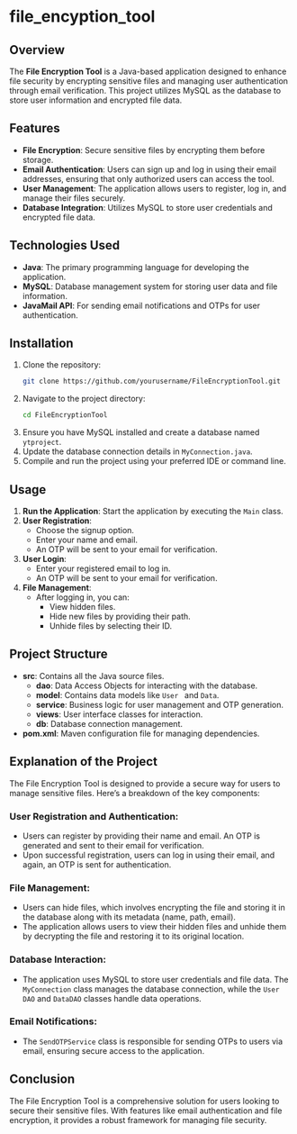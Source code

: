 # file_encyption_tool

## Overview
The **File Encryption Tool** is a Java-based application designed to enhance file security by encrypting sensitive files and managing user authentication through email verification. This project utilizes MySQL as the database to store user information and encrypted file data.

## Features
- **File Encryption**: Secure sensitive files by encrypting them before storage.
- **Email Authentication**: Users can sign up and log in using their email addresses, ensuring that only authorized users can access the tool.
- **User  Management**: The application allows users to register, log in, and manage their files securely.
- **Database Integration**: Utilizes MySQL to store user credentials and encrypted file data.

## Technologies Used
- **Java**: The primary programming language for developing the application.
- **MySQL**: Database management system for storing user data and file information.
- **JavaMail API**: For sending email notifications and OTPs for user authentication.

## Installation
1. Clone the repository:
   ```bash
   git clone https://github.com/yourusername/FileEncryptionTool.git
   ```
2. Navigate to the project directory:
   ```bash
   cd FileEncryptionTool
   ```
3. Ensure you have MySQL installed and create a database named `ytproject`.
4. Update the database connection details in `MyConnection.java`.
5. Compile and run the project using your preferred IDE or command line.

## Usage
1. **Run the Application**: Start the application by executing the `Main` class.
2. **User  Registration**:
   - Choose the signup option.
   - Enter your name and email.
   - An OTP will be sent to your email for verification.
3. **User  Login**:
   - Enter your registered email to log in.
   - An OTP will be sent to your email for verification.
4. **File Management**:
   - After logging in, you can:
     - View hidden files.
     - Hide new files by providing their path.
     - Unhide files by selecting their ID.

## Project Structure
- **src**: Contains all the Java source files.
  - **dao**: Data Access Objects for interacting with the database.
  - **model**: Contains data models like `User ` and `Data`.
  - **service**: Business logic for user management and OTP generation.
  - **views**: User interface classes for interaction.
  - **db**: Database connection management.
- **pom.xml**: Maven configuration file for managing dependencies.

## Explanation of the Project
The File Encryption Tool is designed to provide a secure way for users to manage sensitive files. Here’s a breakdown of the key components:

### User Registration and Authentication:
- Users can register by providing their name and email. An OTP is generated and sent to their email for verification.
- Upon successful registration, users can log in using their email, and again, an OTP is sent for authentication.

### File Management:
- Users can hide files, which involves encrypting the file and storing it in the database along with its metadata (name, path, email).
- The application allows users to view their hidden files and unhide them by decrypting the file and restoring it to its original location.

### Database Interaction:
- The application uses MySQL to store user credentials and file data. The `MyConnection` class manages the database connection, while the `User DAO` and `DataDAO` classes handle data operations.

### Email Notifications:
- The `SendOTPService` class is responsible for sending OTPs to users via email, ensuring secure access to the application.

## Conclusion
The File Encryption Tool is a comprehensive solution for users looking to secure their sensitive files. With features like email authentication and file encryption, it provides a robust framework for managing file security.


